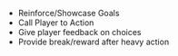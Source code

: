 - Reinforce/Showcase Goals
- Call Player to Action
- Give player feedback on choices
- Provide break/reward after heavy action